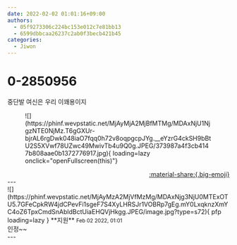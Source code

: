 ```yaml
---
date: 2022-02-02 01:01:16+09:00
authors:
  - 05f9273306c224bc153e012c7e81bb13
  - 6599dbbcaa26237c2ab0f3becb421b45
categories:
  - Jiwon
---
```


# 0-2850956

<div class="post-container" markdown="1">
<div class="content-container md-sidebar__scrollwrap" markdown="1">

중단발 여신은 우리 이꽤용이지
<figure markdown="1">
![](https://phinf.wevpstatic.net/MjAyMjA2MjBfMTMg/MDAxNjU1NjgzNTE0NjMz.T6gGXUr-bjrAL6rgDwk048iaO7fqq0h72v8oqpgcpJYg.__eYzrG4ckSH9bBtU2S5XVwf78UZwc49MwivTb4u9Q0g.JPEG/373987a4f3cb4147b808aae0b1372776917.jpg){ loading=lazy onclick="openFullscreen(this)"}
</figure>


</div>
</div>

<div style="text-align: right;" markdown="1">
<a href="https://weverse.io/fromis9/fanpost/0-2850956" style="text-align: right;">:material-share:{.big-emoji}</a>
</div>
---

<div class="comments-container md-sidebar__scrollwrap" markdown="1">
<div class="comment" markdown="1">
<div class='id-container' markdown="1">
![](https://phinf.wevpstatic.net/MjAyMzA2MjVfMzMg/MDAxNjg3NjU0MTExOTU5.7GFeCpkRW4jdCPevFi1sgeF7S4XyLHRSJr1VOBRp7gEg.mY0LxqknzXmYC4oZ6TpxCmdSnAbldBctUiaEHQVjHkgg.JPEG/image.jpg?type=s72){ pfp loading=lazy }
**<span class="artist">지원</span>** <small>Feb 02 2022, 01:01</small><br>
</div>
<div class='comment-body' markdown="1">
인정~~
</div>
</div>
</div>
---
